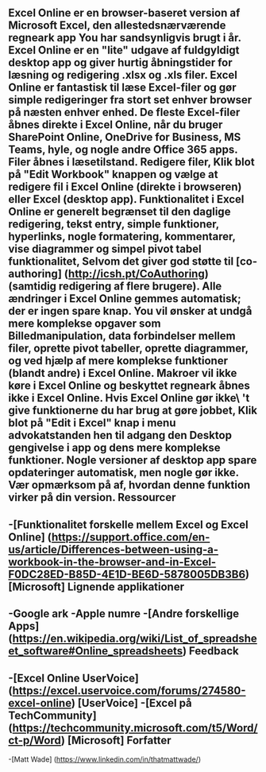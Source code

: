 Excel Online er en browser-baseret version af Microsoft Excel, denallestedsnærværende regneark app You har sandsynligvis brugt i år. ExcelOnline er en \"lite\" udgave af fuldgyldigt desktop app oggiver hurtig åbningstider for læsning og redigering .xlsx og .xlsfiler. Excel Online er fantastisk til læse Excel-filer og gør simpleredigeringer fra stort set enhver browser på næsten enhver enhed.De fleste Excel-filer åbnes direkte i Excel Online, når du brugerSharePoint Online, OneDrive for Business, MS Teams, hyle, og nogleandre Office 365 apps. Filer åbnes i læsetilstand. Redigere filer,Klik blot på \"Edit Workbook\" knappen og vælge at redigere fil iExcel Online (direkte i browseren) eller Excel (desktop app).Funktionalitet i Excel Online er generelt begrænset til den dagligeredigering, tekst entry, simple funktioner, hyperlinks, nogle formatering,kommentarer, vise diagrammer og simpel pivot tabel funktionalitet,Selvom det giver god støtte til[co-authoring] (http://icsh.pt/CoAuthoring) (samtidig redigering afflere brugere). Alle ændringer i Excel Online gemmesautomatisk; der er ingen spare knap.You vil ønsker at undgå mere komplekse opgaver som Billedmanipulation, dataforbindelser mellem filer, oprette pivot tabeller, oprette diagrammer, ogved hjælp af mere komplekse funktioner (blandt andre) i Excel Online. Makroer vilikke køre i Excel Online og beskyttet regneark åbnes ikke iExcel Online.Hvis Excel Online gør ikke\ 't give funktionerne du har brug at gøre jobbet,Klik blot på \"Edit i Excel\" knap i menu advokatstanden hen til adgang denDesktop gengivelse i app og dens mere komplekse funktioner. Nogle versioneraf desktop app spare opdateringer automatisk, men nogle gør ikke. Vær opmærksom påaf, hvordan denne funktion virker på din version.Ressourcer----------[Funktionalitet forskelle mellem Excel og Excel    Online] (https://support.office.com/en-us/article/Differences-between-using-a-workbook-in-the-browser-and-in-Excel-F0DC28ED-B85D-4E1D-BE6D-5878005DB3B6)    \[Microsoft\]Lignende applikationer---------------------Google ark-Apple numre-[Andre forskellige    Apps] (https://en.wikipedia.org/wiki/List_of_spreadsheet_software#Online_spreadsheets)Feedback----------[Excel Online UserVoice] (https://excel.uservoice.com/forums/274580-excel-online)    \[UserVoice\]-[Excel på TechCommunity] (https://techcommunity.microsoft.com/t5/Word/ct-p/Word)    \[Microsoft\]Forfatter----------[Matt Wade] (https://www.linkedin.com/in/thatmattwade/)